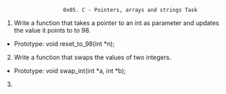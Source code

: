                        0x05. C - Pointers, arrays and strings Task

1. Write a function that takes a pointer to an int as parameter and updates the value it points to to 98.

* Prototype: void reset_to_98(int *n);

2. Write a function that swaps the values of two integers.

* Prototype: void swap_int(int *a, int *b); 

3.   
